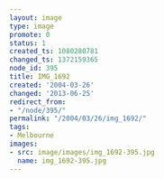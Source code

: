 ```yaml
---
layout: image
type: image
promote: 0
status: 1
created_ts: 1080280781
changed_ts: 1372159365
node_id: 395
title: IMG_1692
created: '2004-03-26'
changed: '2013-06-25'
redirect_from:
- "/node/395/"
permalink: "/2004/03/26/img_1692/"
tags:
- Melbourne
images:
- src: image/images/img_1692-395.jpg
  name: img_1692-395.jpg
---
```



